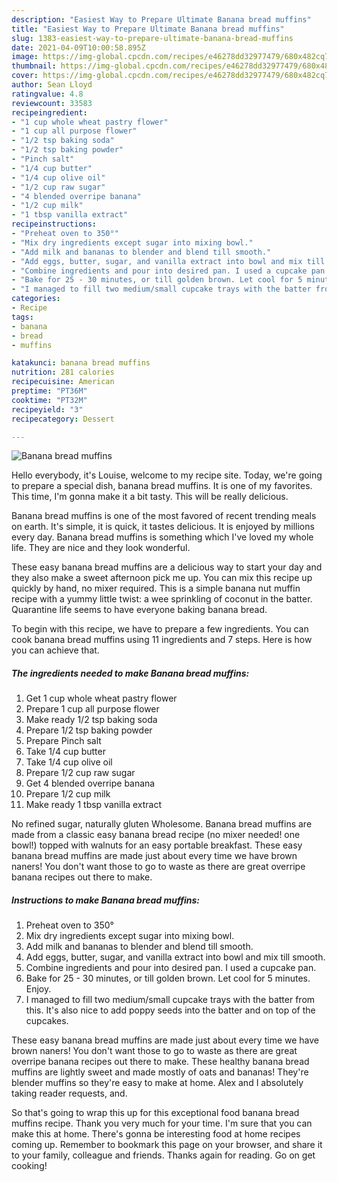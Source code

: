 ```yaml
---
description: "Easiest Way to Prepare Ultimate Banana bread muffins"
title: "Easiest Way to Prepare Ultimate Banana bread muffins"
slug: 1383-easiest-way-to-prepare-ultimate-banana-bread-muffins
date: 2021-04-09T10:00:58.895Z
image: https://img-global.cpcdn.com/recipes/e46278dd32977479/680x482cq70/banana-bread-muffins-recipe-main-photo.jpg
thumbnail: https://img-global.cpcdn.com/recipes/e46278dd32977479/680x482cq70/banana-bread-muffins-recipe-main-photo.jpg
cover: https://img-global.cpcdn.com/recipes/e46278dd32977479/680x482cq70/banana-bread-muffins-recipe-main-photo.jpg
author: Sean Lloyd
ratingvalue: 4.8
reviewcount: 33583
recipeingredient:
- "1 cup whole wheat pastry flower"
- "1 cup all purpose flower"
- "1/2 tsp baking soda"
- "1/2 tsp baking powder"
- "Pinch salt"
- "1/4 cup butter"
- "1/4 cup olive oil"
- "1/2 cup raw sugar"
- "4 blended overripe banana"
- "1/2 cup milk"
- "1 tbsp vanilla extract"
recipeinstructions:
- "Preheat oven to 350°"
- "Mix dry ingredients except sugar into mixing bowl."
- "Add milk and bananas to blender and blend till smooth."
- "Add eggs, butter, sugar, and vanilla extract into bowl and mix till smooth."
- "Combine ingredients and pour into desired pan. I used a cupcake pan."
- "Bake for 25 - 30 minutes, or till golden brown. Let cool for 5 minutes. Enjoy."
- "I managed to fill two medium/small cupcake trays with the batter from this. It&#39;s also nice to add poppy seeds into the batter and on top of the cupcakes."
categories:
- Recipe
tags:
- banana
- bread
- muffins

katakunci: banana bread muffins 
nutrition: 281 calories
recipecuisine: American
preptime: "PT36M"
cooktime: "PT32M"
recipeyield: "3"
recipecategory: Dessert

---
```



![Banana bread muffins](https://img-global.cpcdn.com/recipes/e46278dd32977479/680x482cq70/banana-bread-muffins-recipe-main-photo.jpg)

Hello everybody, it's Louise, welcome to my recipe site. Today, we're going to prepare a special dish, banana bread muffins. It is one of my favorites. This time, I'm gonna make it a bit tasty. This will be really delicious.

Banana bread muffins is one of the most favored of recent trending meals on earth. It's simple, it is quick, it tastes delicious. It is enjoyed by millions every day. Banana bread muffins is something which I've loved my whole life. They are nice and they look wonderful.

These easy banana bread muffins are a delicious way to start your day and they also make a sweet afternoon pick me up. You can mix this recipe up quickly by hand, no mixer required. This is a simple banana nut muffin recipe with a yummy little twist: a wee sprinkling of coconut in the batter. Quarantine life seems to have everyone baking banana bread.


To begin with this recipe, we have to prepare a few ingredients. You can cook banana bread muffins using 11 ingredients and 7 steps. Here is how you can achieve that.

<!--inarticleads1-->

##### The ingredients needed to make Banana bread muffins:

1. Get 1 cup whole wheat pastry flower
1. Prepare 1 cup all purpose flower
1. Make ready 1/2 tsp baking soda
1. Prepare 1/2 tsp baking powder
1. Prepare Pinch salt
1. Take 1/4 cup butter
1. Take 1/4 cup olive oil
1. Prepare 1/2 cup raw sugar
1. Get 4 blended overripe banana
1. Prepare 1/2 cup milk
1. Make ready 1 tbsp vanilla extract


No refined sugar, naturally gluten Wholesome. Banana bread muffins are made from a classic easy banana bread recipe (no mixer needed! one bowl!) topped with walnuts for an easy portable breakfast. These easy banana bread muffins are made just about every time we have brown naners! You don&#39;t want those to go to waste as there are great overripe banana recipes out there to make. 

<!--inarticleads2-->

##### Instructions to make Banana bread muffins:

1. Preheat oven to 350°
1. Mix dry ingredients except sugar into mixing bowl.
1. Add milk and bananas to blender and blend till smooth.
1. Add eggs, butter, sugar, and vanilla extract into bowl and mix till smooth.
1. Combine ingredients and pour into desired pan. I used a cupcake pan.
1. Bake for 25 - 30 minutes, or till golden brown. Let cool for 5 minutes. Enjoy.
1. I managed to fill two medium/small cupcake trays with the batter from this. It&#39;s also nice to add poppy seeds into the batter and on top of the cupcakes.


These easy banana bread muffins are made just about every time we have brown naners! You don&#39;t want those to go to waste as there are great overripe banana recipes out there to make. These healthy banana bread muffins are lightly sweet and made mostly of oats and bananas! They&#39;re blender muffins so they&#39;re easy to make at home. Alex and I absolutely taking reader requests, and. 

So that's going to wrap this up for this exceptional food banana bread muffins recipe. Thank you very much for your time. I'm sure that you can make this at home. There's gonna be interesting food at home recipes coming up. Remember to bookmark this page on your browser, and share it to your family, colleague and friends. Thanks again for reading. Go on get cooking!
